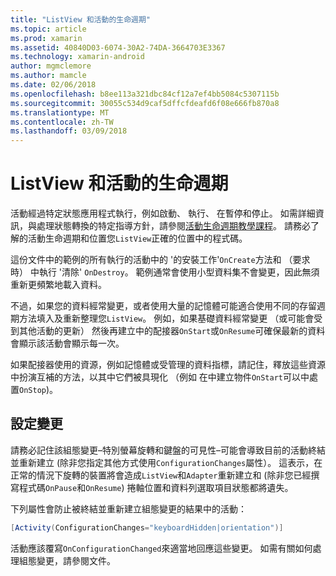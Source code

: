 ```yaml
---
title: "ListView 和活動的生命週期"
ms.topic: article
ms.prod: xamarin
ms.assetid: 40840D03-6074-30A2-74DA-3664703E3367
ms.technology: xamarin-android
author: mgmclemore
ms.author: mamcle
ms.date: 02/06/2018
ms.openlocfilehash: b8ee113a321dbc84cf12a7ef4bb5084c5307115b
ms.sourcegitcommit: 30055c534d9caf5dffcfdeafd6f08e666fb870a8
ms.translationtype: MT
ms.contentlocale: zh-TW
ms.lasthandoff: 03/09/2018
---
```

# <a name="listview-and-the-activity-lifecycle"></a>ListView 和活動的生命週期

活動經過特定狀態應用程式執行，例如啟動、 執行、 在暫停和停止。 如需詳細資訊，與處理狀態轉換的特定指導方針，請參閱[活動生命週期教學課程](~/android/app-fundamentals/activity-lifecycle/index.md)。
請務必了解的活動生命週期和位置您`ListView`正確的位置中的程式碼。

這份文件中的範例的所有執行的活動中的 '的安裝工作'`OnCreate`方法和 （要求時） 中執行 '清除' `OnDestroy`。 範例通常會使用小型資料集不會變更，因此無須重新更頻繁地載入資料。

不過，如果您的資料經常變更，或者使用大量的記憶體可能適合使用不同的存留週期方法填入及重新整理您`ListView`。 例如，如果基礎資料經常變更 （或可能會受到其他活動的更新） 然後再建立中的配接器`OnStart`或`OnResume`可確保最新的資料會顯示該活動會顯示每一次。

如果配接器使用的資源，例如記憶體或受管理的資料指標，請記住，釋放這些資源中扮演互補的方法，以其中它們被具現化 （例如 在中建立物件`OnStart`可以中處置`OnStop`)。


## <a name="configuration-changes"></a>設定變更

請務必記住該組態變更&ndash;特別螢幕旋轉和鍵盤的可見性&ndash;可能會導致目前的活動終結並重新建立 (除非您指定其他方式使用`ConfigurationChanges`屬性）。 這表示，在正常的情況下旋轉的裝置將會造成`ListView`和`Adapter`重新建立和 (除非您已經撰寫程式碼`OnPause`和`OnResume`) 捲軸位置和資料列選取項目狀態都將遺失。

下列屬性會防止被終結並重新建立組態變更的結果中的活動：

```csharp
[Activity(ConfigurationChanges="keyboardHidden|orientation")]
```

活動應該覆寫`OnConfigurationChanged`來適當地回應這些變更。 如需有關如何處理組態變更，請參閱文件。

